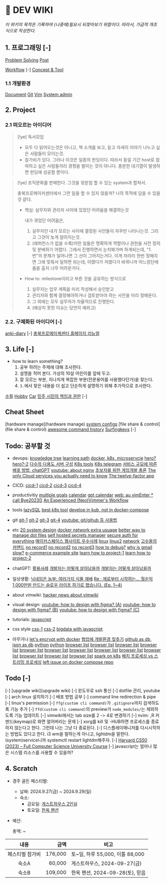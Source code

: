#  DEV WIKI

  _이 위키의 목적은 기록하여 (나중에)필요시 되찾아보기 위함이다.
  따라서, 가급적 개조식으로 작성한다._


## 1. 프로그래밍 [-]

[ Problem Solving](/problem_solving/index.md)
[ Post](/dev-posts/index.md)

[ Workflow](/workflows/index.md) [-]
[ Concept & Tool](/concepts_and_tools/index.md)

### 1.1 개발환경

[ Document](/tools/documentation/index.md)
[ Git](/tools/git_and_github/index.md)
[ Vim](/tools/vim/index.md)
[ System admin](/tools/system_admin/index.md)


## 2. Project

### 2.1 떠오르는 아이디어

> [!ye] 독서모임
>
> - 모두 다 읽어오는것은 아니고, 책 소개를 보고, 듣고 자세히 이야기 나누고 싶은 사람들이 모이는것.
> - 참가비가 있다. 그러나 이것은 일종의 펀딩이다.
>   따라서 동일 기간 host로 참여하고 싶은 사람들끼리 경쟁을 벌이는 것이 아니다. 충분한 대기열이 발생하면
>   펀딩에 성공할 뿐이다.

> [!ye] 조직문화를 판매한다. 그것을 뒷받침 할 수 있는 system과 합쳐서.
>
> 충북프로메이커센터에서 그런 일을 할 수 있지 않을까? 나의 목적에 담을 수 있을 것 같다.
>
> - 핵심: 실무자와 관리자 사이에 있었던 어려움을 해결하는것
>
>   내가 겪었던 어려움은,
>
>   1. 실무자인 내가 모르는 사이에 결정된 사안들이 자꾸만 나타나는것. 그리고 그것이 늦게 알려지는것.
>   2. (레퍼런스가 없을 수록)어떤 일들은 명확하게 역할이나 권한을 사전 정의 및 분배하기 어렵다. 그래서 진행하면서 눈치봐가며 하게되는데, "1.번"의 문제가 일어나면 그 선이 그어지는거다. 이게 차라리 한번 정해지면 그에 맞춰서 일하면 되는데, 이랬다가 저랬다가 바뀌니까 어느장단에 춤을 출지 너무 어려운거다.
>
> - How to: milestone이라고 부른 것을 공유하는 방식으로
>
>   1. 실무자는 업무 계획을 미리 작성해서 승인받고
>   2. 관리자와 함께 결정해야하거나 검토받아야 하는 사안을 미리 정해둔다.
>   3. 그 외에는 모두 실무자가 자율적으로 진행한다.
>   4. (예상치 못한 이슈는 당연히 예외고)

### 2.2. 구체화된 아이디어 [-]

[ anki-diary](/projects/idea/anki-diary) [-]
[ 충북프로메이케센터 홈페이지 리뉴얼](/projects/idea/충북프로메이케센터_홈페이지_리뉴얼)

## 3. Life [-]

- how to learn something?
  1. 공부 하려는 주제에 대해 조사한다.
  2. 설명을 적어 본다. 가상의 10살 어린이를 앞에 두고.
  3. 잘 모르는 부분, 지나치게 복잡한 부분(전문용어를 사용했다던가)을 찾는다.
  4. `3.`에서 찾은 내용을 더 쉽고 단순하게 설명하기 위해 추가적으로 조사한다.

[ 수필](/life/수필/index.md)
[ Hobby](/life/hobby/index.md)
[ Car](/life/car/index.md)
[ 민주 시민의 책임과 권한](/life/democratic_citizen/index.md) [-]


## Cheat Sheet

[hardware manage](hardware manage)
[system configs](system-configs)
[file share & control](file share & control)
[awesome command history](awesome-command-history)
[Surfingkeys](/cheat_sheet/Surfingkeys_extension.md) [-]

## Todo: 공부할 것

- devops:
  [knowledge tree](https://subicura.com/devops/guide/deploy.html)
  [learning path](https://www.youtube.com/watch?v=qJAxwVHKRfU)
  [docker, k8s, microservcie](https://www.youtube.com/watch?v=xdqOxF2JqwU)
  [hero?](https://www.joinc.co.kr/w/FrontPage/man/12/monolithicToMSA)
  [hero?-2](https://www.joinc.co.kr/w/devops)
  [다수의 다용도 서버 구성](https://www.clien.net/service/board/cm_linux/18075108?od=T31&po=7&category=0&groupCd=)
  [K8s tools](https://www.clien.net/service/board/cm_linux/16754746?od=T31&po=19&category=0&groupCd=)
  [K8s telegram](https://www.clien.net/service/board/cm_linux/16301066?od=T31&po=22&category=0&groupCd=)
  [서비스 규모에 따른 배포 방법, chatGPT](https://chat.openai.com/g/g-tXRU6PcBN-devops-gpt/c/f9ecf606-4e2e-418b-9464-efd8d4668a7a)
  [youtube: about nginx](https://www.youtube.com/watch?v=tqZfdffaaBo&ab_channel=%EC%9A%B0%EB%A6%AC%EB%B0%8B_woorimIT)
  [초보자를 위한 게임개발 총론](https://gpgstudy.com/gpgiki/%EC%B4%88%EB%B3%B4%EC%9E%90_Faq)
  [The only Cloud services you actually need to know](https://www.youtube.com/watch?v=gcfB8iIPtbY)
  [The twelve-factor app](https://12factor.net/)

- CICD:
  [cicd-1](https://velog.io/@rmswjdtn/Spring-Docker-Github-Action-Spring-Boot-%EC%9E%90%EB%8F%99%EB%B0%B0%ED%8F%AC%ED%99%98%EA%B2%BD-%EB%A7%8C%EB%93%A4%EA%B8%B0)
  [cicd-2](https://velog.io/@rmswjdtn/posts)
  [cicd-3](https://www.youtube.com/watch?v=6-RtA6FlbgQ)
  [cicd-4](https://nihaldias.medium.com/nginx-vs-serve-for-deploying-react-applications-642c3135aadc)

- productivitiy
  [multiple goals](https://www.youtube.com/watch?v=sxKu2a8glEE)
  [calendar](https://www.youtube.com/watch?v=Y2uOsl_4sXc)
  [gpt calendar](https://www.youtube.com/watch?v=JKJ1rso3WNc)
  [web: au vimEnter \* call Bye2023()](https://au-vimenter.github.io/post/2023-12-23-au-vimenter/)
  [An Experienced (Neo)Vimmer's Workflow](https://seniormars.com/posts/neovim-workflow/)

- tools
  [lazySQL](https://github.com/jorgerojas26/lazysql)
  [best k8s tool](https://www.youtube.com/watch?v=R0HlJsugOAE)
  [develop in kub, not in docker-compose](https://www.youtube.com/watch?v=RTo9Pvo_yiY)

- git
  [git-1](https://www.youtube.com/watch?v=_REmkoIyPW0)
  [git-2](https://www.youtube.com/watch?v=tDOxm4P3udo)
  [git-3](https://www.youtube.com/watch?v=57x4ZzzCr2Y)
  [git-4](https://www.youtube.com/watch?v=K-FKqXj8BAQ&list=WL&index=8)
  [youtube: git/gihub 등 사용법](https://www.youtube.com/watch?v=Zx0XyyVLOho&ab_channel=%EC%82%B6%EC%9D%80%EA%B0%9C%EB%B0%9C)

- etc
  [20 system design](https://www.youtube.com/watch?v=i53Gi_K3o7I)
  [docker network extra usuage](https://www.youtube.com/watch?v=bKFMS5C4CG0)
  [better way to manage dot files](https://www.youtube.com/watch?v=tBoLDpTWVOM)
  [self hosted secrets manager](https://www.youtube.com/watch?v=7t5M4FXqs9E&list=WL&index=29)
  [secure auth for everything](https://www.youtube.com/watch?v=N5unsATNpJk)
  [메이커스페이스 웹사이트 우수사례](https://hanyang3d.kr/)
  [linux](https://www.geeksforgeeks.org/watch-command-in-linux-with-examples/)
  [linux2](https://www.sharedit.co.kr/posts/2000)
  [network](https://matthewpalmer.net/kubernetes-app-developer/articles/kubernetes-networking-guide-beginners.html)
  [고수들의 커맨드](https://www.clien.net/service/board/cm_linux/16461267?od=T31&po=20&category=0&groupCd=)
  [no record1](https://www.youtube.com/watch?v=Kwn1eHZP3C4&ab_channel=Spellthorn)
  [no record2](https://www.youtube.com/watch?v=wUf3UytV4wQ&ab_channel=TreyCodes)
  [no record3](https://www.youtube.com/watch?v=rn3NLshfI24&ab_channel=%EC%9A%B0%EC%95%84%EC%95%84)
  [how to debug?](https://okky.kr/articles/272227)
  [why is gmail slow?](https://for-development.tistory.com/121)
  [e-commerce example site](https://contents.clayful.store/)
  [learn how to project-1](https://github.com/boostcampwm-2022)
  [learn how to project-2](https://www.essential2189.dev/db-performance-fts)

- chatGPT:
  [활용사례](https://www.youtube.com/watch?v=9Ibegk8Yhy0)
  [개발자는 어떻게 살아남을까](https://www.youtube.com/watch?v=U55ex_ga7_k)
  [개발자는 어떻게 살아남을까](https://www.youtube.com/watch?v=M2T-4SoLY-0)

- 일상생활:
  [닉네임은 농부: 여러가지 식물 재배](https://www.clien.net/service/board/lecture/18686416?od=T31&po=0&category=0&groupCd=allreview)
  [Re : 제로부터 시작하는… 월순익 1,000만원 만드는 슬로우 라이프 하기로 했습니다. (Ep. 1~4)](https://www.jianyang.co.kr/p/re-1000-ep-14)

- about vimwiki:
  [hacker news about vimwiki](https://news.ycombinator.com/item?id=13157497)

- visual design:
  [youtube: how to design with figma? (A)](https://www.youtube.com/watch?v=6YpAl-U1ASU)
  [youtube: how to design with figma? (B)](https://www.youtube.com/watch?v=h1gtRXskgoY)
  [youtube: how to design with figma? (C)](https://www.youtube.com/watch?v=l3A9OcUd_Us)

- tutorials:
  [javascript](https://www.squash.io/tutorials/)

- css style
  [css-1](https://animista.net/)
  [css-2](https://www.youtube.com/watch?v=OWaHfpHxgb8)
  [bigdata with javascript](https://www.manning.com/books/data-wrangling-with-javascript?a_aid=datawranglingwithjavascript&a_bid=acc654f9)

- 아무거나
  [let's encrypt with docker](https://ywtechit.tistory.com/454)
  [협업에 개발환경 맞추기](https://beoks.tistory.com/entry/Docker-Compose-%EA%B0%9C%EB%B0%9C-%ED%99%98%EA%B2%BD-%EC%84%A4%EC%A0%95-%EC%9D%BC%EB%8C%80%EA%B8%B0local-dev-prod)
  [github as db, json as db](https://www.youtube.com/watch?v=cYP0k_shdWc)
  [python](https://www.google.com/search?q=30%20dayas%20of%20python)
  [python](https://www.google.com/search?q=geek%20computers)
  [browser list](https://www.youtube.com/results?search_query=%ED%81%B4%EB%9F%AC%EC%8A%A4%ED%84%B0+%EC%BB%B4%ED%93%A8%ED%84%B0)
  [browser list](https://www.youtube.com/watch?v=MqL0qfNff_I)
  [browser list](https://trello.com/b/VjgDkljT/big-data-koo-lecture-notes)
  [browser list](https://www.youtube.com/playlist?list=PLCsebpDZm0n6HYSDaNxKQYrNrD4Xk9meX)
  [browser list](https://www.youtube.com/watch?v=g6xIMSYjh0w&list=PLY-_9hx4ldZwYOjtfRT0MV2k9JcnTUYW2)
  [browser list](https://jisung0920.github.io/page12/)
  [browser list](https://www.youtube.com/watch?v=IwQ6wBzYVvE)
  [browser list](https://www.youtube.com/watch?v=qQaDhBsMY_Y)
  [browser list](https://www.youtube.com/watch?v=tzsPfkub5XY)
  [browser list](https://www.youtube.com/@minzzang2489)
  [browser list](https://www.youtube.com/@analysis-boys)
  [browser list](https://www.youtube.com/watch?v=Bwf8AoGFq8M)
  [browser list](https://www.youtube.com/watch?v=0Ssx7jJJADI)
  [spark on k8s](https://blog.banksalad.com/tech/spark-on-kubernetes/)
  [배치 프로세싱 vs 스트리밍 프로세싱](https://velog.io/@roo333/%EB%B0%B0%EC%B9%98-%ED%94%84%EB%A1%9C%EC%84%B8%EC%8B%B1-VS-%EC%8A%A4%ED%8A%B8%EB%A6%BC-%ED%94%84%EB%A1%9C%EC%84%B8%EC%8B%B1)
  [left issue on docker compose repo](https://github.com/docker/compose/issues/11852)

## Todo [-]

[-] [upgrade wiki](upgrade wiki)
[-] 윈도우로 ssh 통신
[-] dotfile 관리, youtube
[-] arch linux 설치하기
[-] 배포 방법 공부
[-] command line redirection & pipe
[-] linux's permission
[-] `ffg(custom cli command)`가 `.gitignore`까지 검색하도록 기능 추가
[-] `ffd(custom cli command)`의 preview가 `node_modules/`는 제외하도록 기능 업데이트
[-] vimwiki에서는 tab size를 2 -> 4로 변경하기
[-] nvim: ,R 커맨드(keymap)로 화면 얼어버리는 문제
[-] xorg를 kill 및 -HUB하면 프로세스를 종료하지 않는다고 한다. 그런데 나는 그냥 다 종료된다.
[-] 디스플레이매니저를 다시시작하는 방법도 있다고 한다. i3 wm을 말하는게 아니고, lightdm을 말한다. (system)service니까 systemctl restart lightdm해주자.
[-] [Harvard CS50 (2023) – Full Computer Science University Course](https://www.youtube.com/watch?v=LfaMVlDaQ24)
[-] javascript는 얼마나 많은 시스템 리소스를 사용할 수 있을까?

## 4. Scratch

- 경주 골든 페스티벌:
  - 날짜: 2024.9.27(금) ~ 2024.9.29(일)
  - 숙소:
    - 금요일: [게스트하우스 2인실](https://www.yeogi.com/domestic-accommodations/11288?checkIn=2024-09-27&checkOut=2024-09-29&personal=2)
    - 토요일: [한옥 펜션](https://www.yeogi.com/domestic-accommodations/67500?checkIn=2024-09-27&checkOut=2024-09-29&personal=2)


- 예산:

  총액: ~

| 내용             | 금액       | 비고                            |
| :--------------: | ---------: | --------------------            |
| 페스티벌 참가비  | 176,000    | 토~일, 하루 55,000, 이틀 88,000 |
| 숙소A            | 60,000     | 게스트하우스, 2024-09-27(금)    |
| 숙소B            | 109,000    | 한옥 펜션, 2024-09-28(토), 믿음 |

